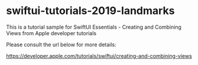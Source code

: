 # swiftui-tutorials-2019-landmarks

This is a tutorial sample for SwiftUI Essentials - Creating and Combining Views from Apple developer tutorials

Please consult the url below for more details:

https://developer.apple.com/tutorials/swiftui/creating-and-combining-views
